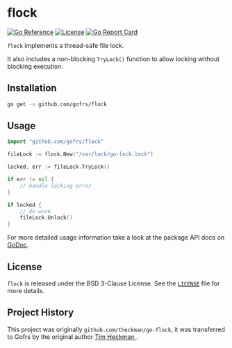 # flock

[![Go Reference](https://pkg.go.dev/badge/github.com/gofrs/flock.svg)](https://pkg.go.dev/github.com/gofrs/flock)
[![License](https://img.shields.io/badge/license-BSD_3--Clause-brightgreen.svg?style=flat)](https://github.com/gofrs/flock/blob/master/LICENSE)
[![Go Report Card](https://goreportcard.com/badge/github.com/gofrs/flock)](https://goreportcard.com/report/github.com/gofrs/flock)

`flock` implements a thread-safe file lock.

It also includes a non-blocking `TryLock()` function to allow locking without blocking execution.

## Installation

```bash
go get -u github.com/gofrs/flock
```

## Usage

```go
import "github.com/gofrs/flock"

fileLock := flock.New("/var/lock/go-lock.lock")

locked, err := fileLock.TryLock()

if err != nil {
	// handle locking error
}

if locked {
	// do work
	fileLock.Unlock()
}
```

For more detailed usage information take a look at the package API docs on
[GoDoc](https://pkg.go.dev/github.com/gofrs/flock).

## License

`flock` is released under the BSD 3-Clause License. See the [`LICENSE`](./LICENSE) file for more details.

## Project History

This project was originally `github.com/theckman/go-flock`, it was transferred to Gofrs by the original author [Tim Heckman ](https://github.com/theckman).
